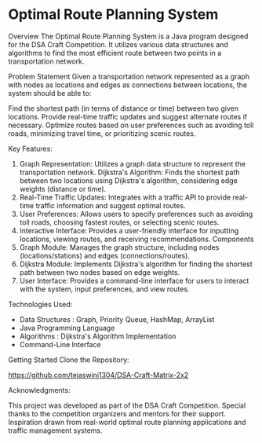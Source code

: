 # Optimal Route Planning System

Overview
The Optimal Route Planning System is a Java program designed for the DSA Craft Competition. It utilizes various data structures and algorithms to find the most efficient route between two points in a transportation network.

Problem Statement
Given a transportation network represented as a graph with nodes as locations and edges as connections between locations, the system should be able to:

Find the shortest path (in terms of distance or time) between two given locations.
Provide real-time traffic updates and suggest alternate routes if necessary.
Optimize routes based on user preferences such as avoiding toll roads, minimizing travel time, or prioritizing scenic routes.

Key Features:

1. Graph Representation: Utilizes a graph data structure to represent the transportation network.
Dijkstra's Algorithm: Finds the shortest path between two locations using Dijkstra's algorithm, considering edge weights (distance or time).
2. Real-Time Traffic Updates: Integrates with a traffic API to provide real-time traffic information and suggest optimal routes.
3. User Preferences: Allows users to specify preferences such as avoiding toll roads, choosing fastest routes, or selecting scenic routes.
4. Interactive Interface: Provides a user-friendly interface for inputting locations, viewing routes, and receiving recommendations.
Components
5. Graph Module: Manages the graph structure, including nodes (locations/stations) and edges (connections/routes).
6. Dijkstra Module: Implements Dijkstra's algorithm for finding the shortest path between two nodes based on edge weights.
7. User Interface: Provides a command-line interface for users to interact with the system, input preferences, and view routes.

Technologies Used:

- Data Structures : Graph, Priority Queue, HashMap, ArrayList
- Java Programming Language
- Algorithms : Dijkstra's Algorithm Implementation
- Command-Line Interface

Getting Started
Clone the Repository:

https://github.com/tejaswini1304/DSA-Craft-Matrix-2x2


Acknowledgments:

This project was developed as part of the DSA Craft Competition.
Special thanks to the competition organizers and mentors for their support.
Inspiration drawn from real-world optimal route planning applications and traffic management systems.
